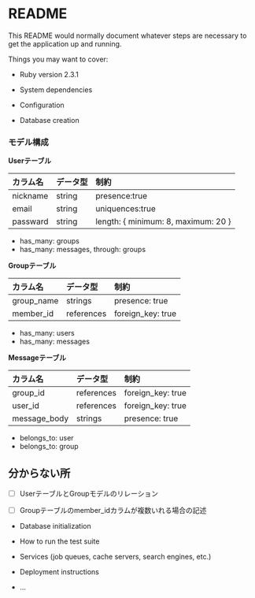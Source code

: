 # README

This README would normally document whatever steps are necessary to get the
application up and running.

Things you may want to cover:

* Ruby version
 2.3.1

* System dependencies

* Configuration

* Database creation

### モデル構成

__Userテーブル__

| カラム名    | データ型     | 制約 |
|:-----------|:------------|:-------------|
| nickname   | string      | presence:true|
| email      | string      | uniquences:true|
| passward   | string      |  length: { minimum: 8, maximum: 20 }  |

- has_many: groups
- has_many: messages, through: groups

__Groupテーブル__

|  カラム名  |  データ型  |  制約  |
|:-----------|:----------|:-------|
| group_name | strings   | presence: true |
| member_id  | references | foreign_key: true | 

- has_many: users
- has_many: messages


__Messageテーブル__

|  カラム名   |  データ型  |  制約  |
|:-----------|:-----------|:-------|
| group_id    | references | foreign_key: true | 
| user_id　　　| references | foreign_key: true | 
| message_body| strings    | presence: true    |

- belongs_to: user
- belongs_to: group

## 分からない所
- [ ] UserテーブルとGroupモデルのリレーション
- [ ] Groupテーブルのmember_idカラムが複数いれる場合の記述



* Database initialization

* How to run the test suite

* Services (job queues, cache servers, search engines, etc.)

* Deployment instructions

* ...
